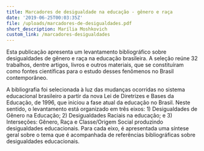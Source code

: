 ```yaml
---
title: Marcadores de desigualdade na educação - gênero e raça
date: '2019-06-25T00:03:35Z'
file: /uploads/marcadores-de-desigualdades.pdf
short_description: Marília Moshkovich
custom_link: /marcadores-desigualdades
---
```

Esta publicação apresenta um levantamento bibliográfico sobre desigualdades de gênero e raça na educação brasileira. A seleção reúne 32 trabalhos, dentre artigos, livros e outros materiais, que se constituíram como fontes científicas para o estudo desses fenômenos no Brasil contemporâneo.



A bibliografia foi selecionada à luz das mudanças ocorridas no sistema educacional brasileiro a partir da nova Lei de Diretrizes e Bases da Educação, de 1996, que iniciou a fase atual da educação no Brasil. Neste sentido, o levantamento está organizado em três eixos: 1) Desigualdades de Gênero na Educação; 2) Desigualdades Raciais na educação; e 3) Interseções: Gênero, Raça e Classe/Origem Social produzindo desigualdades educacionais. Para cada eixo, é apresentada uma síntese geral sobre o tema que é acompanhada de referências bibliográficas sobre desigualdades educacionais.
